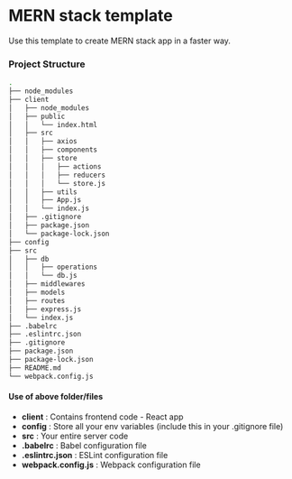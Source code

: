# MERN stack template
Use this template to create MERN stack app in a faster way.

### Project Structure
```bash
.
├── node_modules
├── client
│   ├── node_modules
│   ├── public
│   │   └── index.html
│   ├── src
│   │   ├── axios
│   │   ├── components
│   │   ├── store
│   │   │   ├── actions
│   │   │   ├── reducers
│   │   │   └── store.js
│   │   ├── utils
│   │   ├── App.js
│   │   └── index.js
│   ├── .gitignore
│   ├── package.json
│   └── package-lock.json
├── config
├── src
│   ├── db
│   │   ├── operations
│   │   └── db.js
│   ├── middlewares
│   ├── models
│   ├── routes
│   ├── express.js
│   └── index.js
├── .babelrc
├── .eslintrc.json
├── .gitignore
├── package.json
├── package-lock.json
├── README.md
└── webpack.config.js

```

#### Use of above folder/files

-  **client**  : Contains frontend code - React app
-  **config**  : Store all your env variables (include this in your .gitignore file)
-  **src**     : Your entire server code
-  **.babelrc** : Babel configuration file
-  **.eslintrc.json** : ESLint configuration file
-  **webpack.config.js**     : Webpack configuration file

